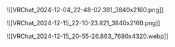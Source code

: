 

![[VRChat_2024-12-04_22-48-02.381_3840x2160.png]]

![[VRChat_2024-12-15_22-10-23.821_3840x2160.png]]

![[VRChat_2024-12-15_20-55-26.863_7680x4320.webp]]
